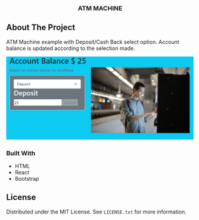 <h3 align="center">ATM MACHINE</h3>

## About The Project
ATM Machine example with Deposit/Cash Back select option.
Account balance is updated according to the selection made.

  

![](assets/atm.drawio.svg)




### Built With

- HTML
- React
- Bootstrap

## License

Distributed under the MIT License. See `LICENSE.txt` for more information.


